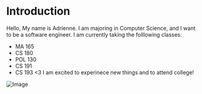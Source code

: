 
# Introduction
Hello, My name is Adrienne. I am majoring in Computer Science, and I want to be a software engineer. I am currently taking the folllowing classes:
- MA 165 
- CS 180 
- POL 130
- CS 191
- CS 193 <3
I am excited to experinece new things and to attend college!

![Image]([https://www.google.com/search?sxsrf=ALiCzsYne994MOpcmO28Rty9PFihpB4rWQ:1661538566136&q=sunflowers+van+gogh&tbm=isch&sa=X&ved=2ahUKEwiolo_AkeX5AhXukYkEHU0jBPcQ0pQJegQICBAB&biw=840&bih=789&dpr=2#imgrc=utTO7oyPAhj7rM](https://arthive.net/res/media/img/oy1400/work/9c4/294363@2x.jpg))



